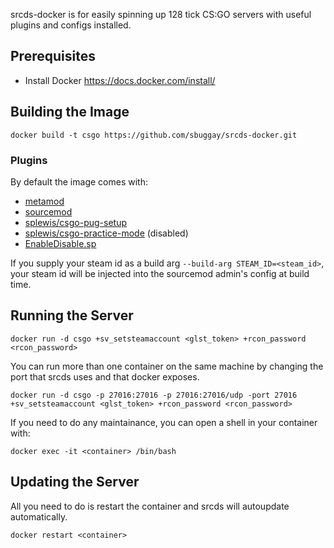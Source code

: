 srcds-docker is for easily spinning up 128 tick CS:GO servers with useful plugins and configs installed.

## Prerequisites

- Install Docker https://docs.docker.com/install/

## Building the Image

```
docker build -t csgo https://github.com/sbuggay/srcds-docker.git
```

### Plugins

By default the image comes with:
- [metamod](https://www.sourcemm.net/)
- [sourcemod](https://www.sourcemod.net/)
- [splewis/csgo-pug-setup](https://github.com/splewis/csgo-pug-setup)
- [splewis/csgo-practice-mode](https://github.com/splewis/csgo-practice-mode) (disabled)
- [EnableDisable.sp](https://forums.alliedmods.net/showthread.php?p=1682844)

If you supply your steam id as a build arg `--build-arg STEAM_ID=<steam_id>`, your steam id will be injected into the sourcemod admin's config at build time.

## Running the Server

```
docker run -d csgo +sv_setsteamaccount <glst_token> +rcon_password <rcon_password>
```

You can run more than one container on the same machine by changing the port that srcds uses and that docker exposes.

```
docker run -d csgo -p 27016:27016 -p 27016:27016/udp -port 27016 +sv_setsteamaccount <glst_token> +rcon_password <rcon_password> 
```

If you need to do any maintainance, you can open a shell in your container with:

```
docker exec -it <container> /bin/bash
```

## Updating the Server

All you need to do is restart the container and srcds will autoupdate automatically.

```
docker restart <container>
```
